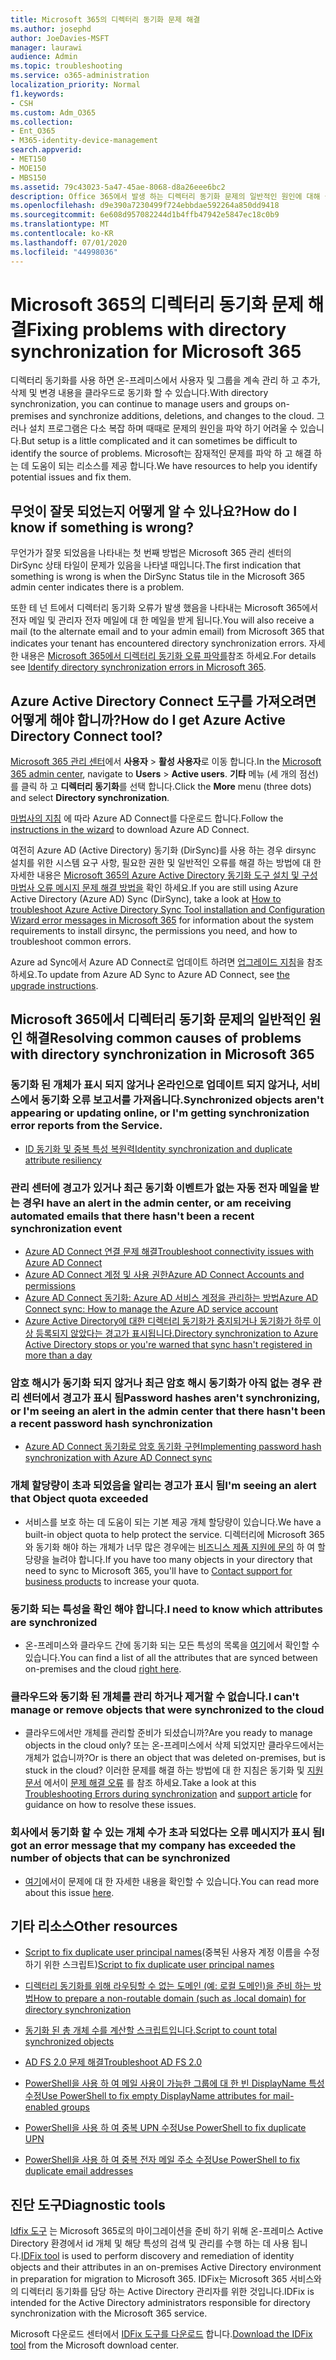 ```yaml
---
title: Microsoft 365의 디렉터리 동기화 문제 해결
ms.author: josephd
author: JoeDavies-MSFT
manager: laurawi
audience: Admin
ms.topic: troubleshooting
ms.service: o365-administration
localization_priority: Normal
f1.keywords:
- CSH
ms.custom: Adm_O365
ms.collection:
- Ent_O365
- M365-identity-device-management
search.appverid:
- MET150
- MOE150
- MBS150
ms.assetid: 79c43023-5a47-45ae-8068-d8a26eee6bc2
description: Office 365에서 발생 하는 디렉터리 동기화 문제의 일반적인 원인에 대해 설명 하 고 이러한 문제를 해결 하는 데 도움이 되는 몇 가지 방법을 제공 합니다.
ms.openlocfilehash: d9e390a7230499f724ebbdae592264a850dd9418
ms.sourcegitcommit: 6e608d957082244d1b4ffb47942e5847ec18c0b9
ms.translationtype: MT
ms.contentlocale: ko-KR
ms.lasthandoff: 07/01/2020
ms.locfileid: "44998036"
---
```

# <a name="fixing-problems-with-directory-synchronization-for-microsoft-365"></a><span data-ttu-id="6b140-103">Microsoft 365의 디렉터리 동기화 문제 해결</span><span class="sxs-lookup"><span data-stu-id="6b140-103">Fixing problems with directory synchronization for Microsoft 365</span></span>

<span data-ttu-id="6b140-104">디렉터리 동기화를 사용 하면 온-프레미스에서 사용자 및 그룹을 계속 관리 하 고 추가, 삭제 및 변경 내용을 클라우드로 동기화 할 수 있습니다.</span><span class="sxs-lookup"><span data-stu-id="6b140-104">With directory synchronization, you can continue to manage users and groups on-premises and synchronize additions, deletions, and changes to the cloud.</span></span> <span data-ttu-id="6b140-105">그러나 설치 프로그램은 다소 복잡 하며 때때로 문제의 원인을 파악 하기 어려울 수 있습니다.</span><span class="sxs-lookup"><span data-stu-id="6b140-105">But setup is a little complicated and it can sometimes be difficult to identify the source of problems.</span></span> <span data-ttu-id="6b140-106">Microsoft는 잠재적인 문제를 파악 하 고 해결 하는 데 도움이 되는 리소스를 제공 합니다.</span><span class="sxs-lookup"><span data-stu-id="6b140-106">We have resources to help you identify potential issues and fix them.</span></span>
  
## <a name="how-do-i-know-if-something-is-wrong"></a><span data-ttu-id="6b140-107">무엇이 잘못 되었는지 어떻게 알 수 있나요?</span><span class="sxs-lookup"><span data-stu-id="6b140-107">How do I know if something is wrong?</span></span>

<span data-ttu-id="6b140-108">무언가가 잘못 되었음을 나타내는 첫 번째 방법은 Microsoft 365 관리 센터의 DirSync 상태 타일이 문제가 있음을 나타낼 때입니다.</span><span class="sxs-lookup"><span data-stu-id="6b140-108">The first indication that something is wrong is when the DirSync Status tile in the Microsoft 365 admin center indicates there is a problem.</span></span>
  
<span data-ttu-id="6b140-109">또한 테 넌 트에서 디렉터리 동기화 오류가 발생 했음을 나타내는 Microsoft 365에서 전자 메일 및 관리자 전자 메일에 대 한 메일을 받게 됩니다.</span><span class="sxs-lookup"><span data-stu-id="6b140-109">You will also receive a mail (to the alternate email and to your admin email) from Microsoft 365 that indicates your tenant has encountered directory synchronization errors.</span></span> <span data-ttu-id="6b140-110">자세한 내용은 [Microsoft 365에서 디렉터리 동기화 오류 파악를](identify-directory-synchronization-errors.md)참조 하세요.</span><span class="sxs-lookup"><span data-stu-id="6b140-110">For details see [Identify directory synchronization errors in Microsoft 365](identify-directory-synchronization-errors.md).</span></span>
  
## <a name="how-do-i-get-azure-active-directory-connect-tool"></a><span data-ttu-id="6b140-111">Azure Active Directory Connect 도구를 가져오려면 어떻게 해야 합니까?</span><span class="sxs-lookup"><span data-stu-id="6b140-111">How do I get Azure Active Directory Connect tool?</span></span>

<span data-ttu-id="6b140-112">[Microsoft 365 관리 센터](https://admin.microsoft.com)에서 **사용자** \> **활성 사용자**로 이동 합니다.</span><span class="sxs-lookup"><span data-stu-id="6b140-112">In the [Microsoft 365 admin center](https://admin.microsoft.com), navigate to **Users** \> **Active users**.</span></span> <span data-ttu-id="6b140-113">**기타** 메뉴 (세 개의 점선)를 클릭 하 고 **디렉터리 동기화**를 선택 합니다.</span><span class="sxs-lookup"><span data-stu-id="6b140-113">Click the **More** menu (three dots) and select **Directory synchronization**.</span></span> 
  
<span data-ttu-id="6b140-114">[마법사의 지침](set-up-directory-synchronization.md) 에 따라 Azure AD Connect를 다운로드 합니다.</span><span class="sxs-lookup"><span data-stu-id="6b140-114">Follow the [instructions in the wizard](set-up-directory-synchronization.md) to download Azure AD Connect.</span></span> 
  
<span data-ttu-id="6b140-115">여전히 Azure AD (Active Directory) 동기화 (DirSync)를 사용 하는 경우 dirsync 설치를 위한 시스템 요구 사항, 필요한 권한 및 일반적인 오류를 해결 하는 방법에 대 한 자세한 내용은 [Microsoft 365의 Azure Active Directory 동기화 도구 설치 및 구성 마법사 오류 메시지 문제 해결 방법을](https://go.microsoft.com/fwlink/p/?LinkId=396717) 확인 하세요.</span><span class="sxs-lookup"><span data-stu-id="6b140-115">If you are still using Azure Active Directory (Azure AD) Sync (DirSync), take a look at [How to troubleshoot Azure Active Directory Sync Tool installation and Configuration Wizard error messages in Microsoft 365](https://go.microsoft.com/fwlink/p/?LinkId=396717) for information about the system requirements to install dirsync, the permissions you need, and how to troubleshoot common errors.</span></span> 
  
<span data-ttu-id="6b140-116">Azure ad Sync에서 Azure AD Connect로 업데이트 하려면 [업그레이드 지침](https://go.microsoft.com/fwlink/p/?LinkId=733240)을 참조 하세요.</span><span class="sxs-lookup"><span data-stu-id="6b140-116">To update from Azure AD Sync to Azure AD Connect, see [the upgrade instructions](https://go.microsoft.com/fwlink/p/?LinkId=733240).</span></span>
  
## <a name="resolving-common-causes-of-problems-with-directory-synchronization-in-microsoft-365"></a><span data-ttu-id="6b140-117">Microsoft 365에서 디렉터리 동기화 문제의 일반적인 원인 해결</span><span class="sxs-lookup"><span data-stu-id="6b140-117">Resolving common causes of problems with directory synchronization in Microsoft 365</span></span>

### <a name="synchronized-objects-arent-appearing-or-updating-online-or-im-getting-synchronization-error-reports-from-the-service"></a><span data-ttu-id="6b140-118">**동기화 된 개체가 표시 되지 않거나 온라인으로 업데이트 되지 않거나, 서비스에서 동기화 오류 보고서를 가져옵니다.**</span><span class="sxs-lookup"><span data-stu-id="6b140-118">**Synchronized objects aren't appearing or updating online, or I'm getting synchronization error reports from the Service.**</span></span>

- [<span data-ttu-id="6b140-119">ID 동기화 및 중복 특성 복원력</span><span class="sxs-lookup"><span data-stu-id="6b140-119">Identity synchronization and duplicate attribute resiliency</span></span>](https://docs.microsoft.com/azure/active-directory/hybrid/how-to-connect-syncservice-duplicate-attribute-resiliency)

### <a name="i-have-an-alert-in-the-admin-center-or-am-receiving-automated-emails-that-there-hasnt-been-a-recent-synchronization-event"></a><span data-ttu-id="6b140-120">**관리 센터에 경고가 있거나 최근 동기화 이벤트가 없는 자동 전자 메일을 받는 경우**</span><span class="sxs-lookup"><span data-stu-id="6b140-120">**I have an alert in the admin center, or am receiving automated emails that there hasn't been a recent synchronization event**</span></span>
- [<span data-ttu-id="6b140-121">Azure AD Connect 연결 문제 해결</span><span class="sxs-lookup"><span data-stu-id="6b140-121">Troubleshoot connectivity issues with Azure AD Connect</span></span>](https://docs.microsoft.com/azure/active-directory/hybrid/tshoot-connect-connectivity)
- [<span data-ttu-id="6b140-122">Azure AD Connect 계정 및 사용 권한</span><span class="sxs-lookup"><span data-stu-id="6b140-122">Azure AD Connect Accounts and permissions</span></span>](https://go.microsoft.com/fwlink/p/?LinkId=820598)
- [<span data-ttu-id="6b140-123">Azure AD Connect 동기화: Azure AD 서비스 계정을 관리하는 방법</span><span class="sxs-lookup"><span data-stu-id="6b140-123">Azure AD Connect sync: How to manage the Azure AD service account</span></span>](https://docs.microsoft.com/azure/active-directory/hybrid/how-to-connect-azureadaccount)
- [<span data-ttu-id="6b140-124">Azure Active Directory에 대한 디렉터리 동기화가 중지되거나 동기화가 하루 이상 등록되지 않았다는 경고가 표시됩니다.</span><span class="sxs-lookup"><span data-stu-id="6b140-124">Directory synchronization to Azure Active Directory stops or you're warned that sync hasn't registered in more than a day</span></span>](https://support.microsoft.com/help/2882421/directory-synchronization-to-azure-active-directory-stops-or-you-re-warned-that-sync-hasn-t-registered-in-more-than-a-day)

### <a name="password-hashes-arent-synchronizing-or-im-seeing-an-alert-in-the-admin-center-that-there-hasnt-been-a-recent-password-hash-synchronization"></a><span data-ttu-id="6b140-125">**암호 해시가 동기화 되지 않거나 최근 암호 해시 동기화가 아직 없는 경우 관리 센터에서 경고가 표시 됨**</span><span class="sxs-lookup"><span data-stu-id="6b140-125">**Password hashes aren't synchronizing, or I'm seeing an alert in the admin center that there hasn't been a recent password hash synchronization**</span></span>
- [<span data-ttu-id="6b140-126">Azure AD Connect 동기화로 암호 동기화 구현</span><span class="sxs-lookup"><span data-stu-id="6b140-126">Implementing password hash synchronization with Azure AD Connect sync</span></span>](https://docs.microsoft.com/azure/active-directory/hybrid/how-to-connect-password-hash-synchronization)

### <a name="im-seeing-an-alert-that-object-quota-exceeded"></a><span data-ttu-id="6b140-127">**개체 할당량이 초과 되었음을 알리는 경고가 표시 됨**</span><span class="sxs-lookup"><span data-stu-id="6b140-127">**I'm seeing an alert that Object quota exceeded**</span></span>
- <span data-ttu-id="6b140-128">서비스를 보호 하는 데 도움이 되는 기본 제공 개체 할당량이 있습니다.</span><span class="sxs-lookup"><span data-stu-id="6b140-128">We have a built-in object quota to help protect the service.</span></span> <span data-ttu-id="6b140-129">디렉터리에 Microsoft 365와 동기화 해야 하는 개체가 너무 많은 경우에는 [비즈니스 제품 지원에 문의](https://support.office.com/article/32a17ca7-6fa0-4870-8a8d-e25ba4ccfd4b) 하 여 할당량을 늘려야 합니다.</span><span class="sxs-lookup"><span data-stu-id="6b140-129">If you have too many objects in your directory that need to sync to Microsoft 365, you'll have to [Contact support for business products](https://support.office.com/article/32a17ca7-6fa0-4870-8a8d-e25ba4ccfd4b) to increase your quota.</span></span>

### <a name="i-need-to-know-which-attributes-are-synchronized"></a><span data-ttu-id="6b140-130">**동기화 되는 특성을 확인 해야 합니다.**</span><span class="sxs-lookup"><span data-stu-id="6b140-130">**I need to know which attributes are synchronized**</span></span>
- <span data-ttu-id="6b140-131">온-프레미스와 클라우드 간에 동기화 되는 모든 특성의 목록을 [여기](https://go.microsoft.com/fwlink/p/?LinkId=396719)에서 확인할 수 있습니다.</span><span class="sxs-lookup"><span data-stu-id="6b140-131">You can find a list of all the attributes that are synced between on-premises and the cloud [right here](https://go.microsoft.com/fwlink/p/?LinkId=396719).</span></span>

### <a name="i-cant-manage-or-remove-objects-that-were-synchronized-to-the-cloud"></a><span data-ttu-id="6b140-132">**클라우드와 동기화 된 개체를 관리 하거나 제거할 수 없습니다.**</span><span class="sxs-lookup"><span data-stu-id="6b140-132">**I can't manage or remove objects that were synchronized to the cloud**</span></span>
- <span data-ttu-id="6b140-133">클라우드에서만 개체를 관리할 준비가 되셨습니까?</span><span class="sxs-lookup"><span data-stu-id="6b140-133">Are you ready to manage objects in the cloud only?</span></span> <span data-ttu-id="6b140-134">또는 온-프레미스에서 삭제 되었지만 클라우드에서는 개체가 없습니까?</span><span class="sxs-lookup"><span data-stu-id="6b140-134">Or is there an object that was deleted on-premises, but is stuck in the cloud?</span></span> <span data-ttu-id="6b140-135">이러한 문제를 해결 하는 방법에 대 한 지침은 동기화 및 [지원 문서](https://go.microsoft.com/fwlink/p/?LinkId=396720) 에서이 [문제 해결 오류](https://go.microsoft.com/fwlink/p/?linkid=842044) 를 참조 하세요.</span><span class="sxs-lookup"><span data-stu-id="6b140-135">Take a look at this [Troubleshooting Errors during synchronization](https://go.microsoft.com/fwlink/p/?linkid=842044) and [support article](https://go.microsoft.com/fwlink/p/?LinkId=396720) for guidance on how to resolve these issues.</span></span>

### <a name="i-got-an-error-message-that-my-company-has-exceeded-the-number-of-objects-that-can-be-synchronized"></a><span data-ttu-id="6b140-136">**회사에서 동기화 할 수 있는 개체 수가 초과 되었다는 오류 메시지가 표시 됨**</span><span class="sxs-lookup"><span data-stu-id="6b140-136">**I got an error message that my company has exceeded the number of objects that can be synchronized**</span></span>
- <span data-ttu-id="6b140-137">[여기](https://go.microsoft.com/fwlink/p/?LinkId=396721)에서이 문제에 대 한 자세한 내용을 확인할 수 있습니다.</span><span class="sxs-lookup"><span data-stu-id="6b140-137">You can read more about this issue [here](https://go.microsoft.com/fwlink/p/?LinkId=396721).</span></span>
   
## <a name="other-resources"></a><span data-ttu-id="6b140-138">기타 리소스</span><span class="sxs-lookup"><span data-stu-id="6b140-138">Other resources</span></span>

- <span data-ttu-id="6b140-139">[Script to fix duplicate user principal names](https://go.microsoft.com/fwlink/p/?LinkId=396725)(중복된 사용자 계정 이름을 수정하기 위한 스크립트)</span><span class="sxs-lookup"><span data-stu-id="6b140-139">[Script to fix duplicate user principal names](https://go.microsoft.com/fwlink/p/?LinkId=396725)</span></span>
    
- [<span data-ttu-id="6b140-140">디렉터리 동기화를 위해 라우팅할 수 없는 도메인 (예: 로컬 도메인)을 준비 하는 방법</span><span class="sxs-lookup"><span data-stu-id="6b140-140">How to prepare a non-routable domain (such as .local domain) for directory synchronization</span></span>](prepare-a-non-routable-domain-for-directory-synchronization.md)
    
- [<span data-ttu-id="6b140-141">동기화 된 총 개체 수를 계산할 스크립트입니다.</span><span class="sxs-lookup"><span data-stu-id="6b140-141">Script to count total synchronized objects</span></span>](https://go.microsoft.com/fwlink/p/?LinkId=396726)
    
- [<span data-ttu-id="6b140-142">AD FS 2.0 문제 해결</span><span class="sxs-lookup"><span data-stu-id="6b140-142">Troubleshoot AD FS 2.0</span></span>](https://go.microsoft.com/fwlink/p/?LinkId=396727)
    
- [<span data-ttu-id="6b140-143">PowerShell을 사용 하 여 메일 사용이 가능한 그룹에 대 한 빈 DisplayName 특성 수정</span><span class="sxs-lookup"><span data-stu-id="6b140-143">Use PowerShell to fix empty DisplayName attributes for mail-enabled groups</span></span>](https://go.microsoft.com/fwlink/p/?LinkId=396728)
    
- [<span data-ttu-id="6b140-144">PowerShell을 사용 하 여 중복 UPN 수정</span><span class="sxs-lookup"><span data-stu-id="6b140-144">Use PowerShell to fix duplicate UPN</span></span>](https://go.microsoft.com/fwlink/p/?LinkId=396730)
    
- [<span data-ttu-id="6b140-145">PowerShell을 사용 하 여 중복 전자 메일 주소 수정</span><span class="sxs-lookup"><span data-stu-id="6b140-145">Use PowerShell to fix duplicate email addresses</span></span>](https://go.microsoft.com/fwlink/p/?LinkId=396731)
    
## <a name="diagnostic-tools"></a><span data-ttu-id="6b140-146">진단 도구</span><span class="sxs-lookup"><span data-stu-id="6b140-146">Diagnostic tools</span></span>

<span data-ttu-id="6b140-147">[Idfix 도구](prepare-directory-attributes-for-synch-with-idfix.md) 는 Microsoft 365로의 마이그레이션을 준비 하기 위해 온-프레미스 Active Directory 환경에서 id 개체 및 해당 특성의 검색 및 관리를 수행 하는 데 사용 됩니다.</span><span class="sxs-lookup"><span data-stu-id="6b140-147">[IDFix tool](prepare-directory-attributes-for-synch-with-idfix.md) is used to perform discovery and remediation of identity objects and their attributes in an on-premises Active Directory environment in preparation for migration to Microsoft 365.</span></span> <span data-ttu-id="6b140-148">IDFix는 Microsoft 365 서비스와의 디렉터리 동기화를 담당 하는 Active Directory 관리자를 위한 것입니다.</span><span class="sxs-lookup"><span data-stu-id="6b140-148">IDFix is intended for the Active Directory administrators responsible for directory synchronization with the Microsoft 365 service.</span></span> 

<span data-ttu-id="6b140-149">Microsoft 다운로드 센터에서 [IDFix 도구를 다운로드](https://go.microsoft.com/fwlink/p/?LinkId=396718) 합니다.</span><span class="sxs-lookup"><span data-stu-id="6b140-149">[Download the IDFix tool](https://go.microsoft.com/fwlink/p/?LinkId=396718) from the Microsoft download center.</span></span>